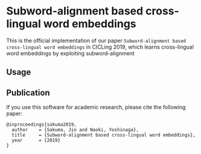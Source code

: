 # Subword-alignment based cross-lingual word embeddings

This is the official implementation of our paper `Subword-alignment based cross-lingual word embeddings` in CICLing 2019, which learns cross-lingual word embeddings by exploiting subword-alignment

## Usage

## Publication

If you use this software for academic research, please cite the following paper:

```
@inproceedings{sakuma2019,
  author    = {Sakuma, Jin and Naoki, Yoshinaga},
  title     = {Subword-alignment based cross-lingual word embeddings},
  year      = {2019}
}
```

